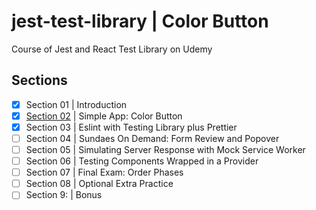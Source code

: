 # jest-test-library | Color Button
Course of Jest and React Test Library on Udemy

## Sections
- [x] Section 01 | Introduction
- [x] [Section 02](https://github.com/andrecantarino/jest-test-library/pull/2) | Simple App: Color Button
- [x] Section 03 | Eslint with Testing Library plus Prettier
- [ ] Section 04 | Sundaes On Demand: Form Review and Popover
- [ ] Section 05 | Simulating Server Response with Mock Service Worker
- [ ] Section 06 | Testing Components Wrapped in a Provider
- [ ] Section 07 | Final Exam: Order Phases
- [ ] Section 08 | Optional Extra Practice
- [ ] Section 9: | Bonus
